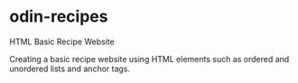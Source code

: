 # odin-recipes
HTML Basic Recipe Website

Creating a basic recipe website using HTML elements such as ordered and unordered lists and anchor tags.